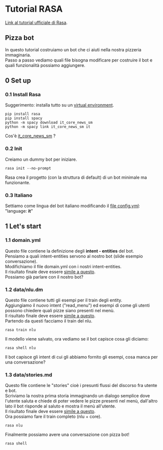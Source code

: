 # Tutorial RASA
[Link al tutorial ufficiale di Rasa](https://rasa.com/docs/rasa/user-guide/rasa-tutorial/).

## Pizza bot
In questo tutorial costruiamo un bot che ci aiuti nella nostra pizzeria immaginaria.  
Passo a passo vediamo quali file bisogna modificare per costruire il bot e quali funzionalità possiamo aggiungere.

## 0 Set up
### 0.1 Install Rasa
Suggerimento: installa tutto su un [virtual environment](https://www.anaconda.com/distribution/). 
```
pip install rasa
pip install spacy
python -m spacy download it_core_news_sm
python -m spacy link it_core_news_sm it
```
Cos'è [it_core_news_sm](https://spacy.io/models/it) ?
### 0.2 Init
Creiamo un dummy bot per iniziare.
```
rasa init --no-prompt
```
Rasa crea il progetto (con la struttura di default) di un bot minimale ma funzionante.
### 0.3 Italiano
Settiamo come lingua del bot italiano modificando il [file config.yml](config.yml): "language: __it__"
## 1 Let's start
### 1.1 domain.yml
Questo file contiene la definizione degli __intent - entities__ del bot.  
Pensiamo a quali intent-entities servono al nostro bot (slide esempio conversazione).  
Modifichiamo il file domain.yml con i nostri intent-entities.  
Il risultato finale deve essere [simile a questo](my_files/fasi/1_domain.yml).   
Possiamo già parlare con il nostro bot?

### 1.2 data/nlu.dm
Questo file contiene tutti gli esempi per il train degli entity.  
Aggiungiamo il nuovo intent ("read_menu") ed esempi di come gli utenti possono chiedere quali pizze siano presenti nel menù.  
Il risultato finale deve essere [simile a questo](my_files/fasi/1_2_nlu.md).  
Partendo da questi facciamo il train del nlu.
```
rasa train nlu
```
Il modello viene salvato, ora vediamo se il bot capisce cosa gli diciamo:
```
rasa shell nlu
```
Il bot capisce gli intent di cui gli abbiamo fornito gli esempi, cosa manca per una conversazione?
### 1.3 data/stories.md
Questo file contiene le "stories" cioè i presunti flussi del discorso fra utente e bot.   
Scriviamo la nostra prima storia immaginando un dialogo semplice dove l'utente saluta e chiede di poter vedere le pizze presenti nel menù, dall'altro lato il bot risponde al saluto e mostra il menù all'utente.  
Il risultato finale deve essere [simile a questo](my_files/fasi/1_3_stories.md).  
Ora possiamo fare il train completo (nlu + core).
```
rasa nlu
```
Finalmente possiamo avere una conversazione con pizza bot!
```
rasa shell
```
